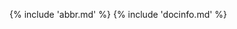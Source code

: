{% include 'abbr.md' %}
{% include 'docinfo.md' %}

<script src="https://giscus.app/client.js"
    data-repo="majkinetor/mm-docs-template"
    data-repo-id="MDEwOlJlcG9zaXRvcnkxODA2NjE1Nzk="
    data-category="General"
    data-category-id="DIC_kwDOCsStS84CO_uX"
    data-mapping="title"
    data-reactions-enabled="1"
    data-emit-metadata="0"
    data-input-position="bottom"
    data-theme="light"
    data-lang="en"
    crossorigin="anonymous"
    async>
</script>
